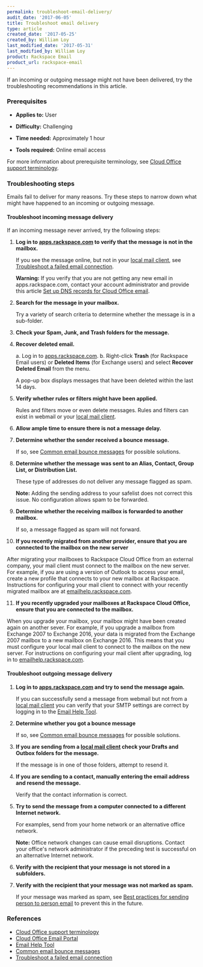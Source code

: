 ```yaml
---
permalink: troubleshoot-email-delivery/
audit_date: '2017-06-05'
title: Troubleshoot email delivery
type: article
created_date: '2017-05-25'
created_by: William Loy
last_modified_date: '2017-05-31'
last_modified_by: William Loy
product: Rackspace Email
product_url: rackspace-email
---
```


If an incoming or outgoing message might not have been delivered, try the troubleshooting recommendations in this article.

### Prerequisites

- **Applies to:** User

- **Difficulty:** Challenging

- **Time needed:** Approximately 1 hour

- **Tools required:** Online email access

For more information about prerequisite terminology, see [Cloud Office support terminology](/how-to/cloud-office-support-terminology/).  

### Troubleshooting steps

Emails fail to deliver for many reasons. Try these steps to narrow down what might have happened to an incoming or outgoing message.

#### Troubleshoot incoming message delivery

If an incoming message never arrived, try the following steps:

1. **Log in to [apps.rackspace.com](https://apps.rackspace.com/index.php) to verify that the message is not in the mailbox.**

   If you see the message online, but not in your [local mail client](/how-to/cloud-office-support-terminology/#cloud-office-terminology), see [Troubleshoot a failed email connection](/how-to/troubleshoot-failed-email-connection).

   **Warning:** If you verify that you are not getting any new email in apps.rackspace.com, contact your account administrator and provide this article [Set up DNS records for Cloud Office email](/how-to/set-up-dns-records-for-cloud-office-email/).

2. **Search for the message in your mailbox.**

   Try a variety of search criteria to determine whether the message is in a sub-folder.

3. **Check your Spam, Junk, and Trash folders for the message.**

4. **Recover deleted email.**

   a. Log in to [apps.rackspace.com](https://apps.rackspace.com/index.php).
   b. Right-click **Trash** (for Rackspace Email users) or **Deleted Items** (for Exchange users) and select **Recover Deleted Email** from the menu.
   
      A pop-up box displays messages that have been deleted within the last 14 days.

5. **Verify whether rules or filters might have been applied.**

   Rules and filters move or even delete messages. Rules and filters can exist in webmail or your [local mail client](/how-to/cloud-office-support-terminology/#cloud-office-terminology).

6. **Allow ample time to ensure there is not a message delay.**

7. **Determine whether the sender received a bounce message.**   

   If so, see [Common email bounce messages](/how-to/common-email-bounces) for possible solutions.

8. **Determine whether the message was sent to an Alias, Contact, Group List, or Distribution List.** 

   These type of addresses do not deliver any message flagged as spam.

   **Note:** Adding the sending address to your safelist does not correct this issue. No configuration allows spam to be forwarded.

9. **Determine whether the receiving mailbox is forwarded to another mailbox.**

   If so, a message flagged as spam will not forward.

10. **If you recently migrated from another provider, ensure that you are connected to the mailbox on the new server**

   After migrating your mailboxes to Rackspace Cloud Office from an external company, your mail client must connect to the mailbox on the new server. For example, if you are using a version of Outlook to access your email, create a new profile that connects to your new mailbox at Rackspace. Instructions for configuring your mail client to connect with your recently migrated mailbox are at [emailhelp.rackspace.com](https://emailhelp.rackspace.com/).

11. **If you recently upgraded your mailboxes at Rackspace Cloud Office, ensure that you are connected to the mailbox.**

   When you upgrade your mailbox, your mailbox might have been created again on another sever. For example, if you upgrade a mailbox from Exchange 2007 to Exchange 2016, your data is migrated from the Exchange 2007 mailbox to a new mailbox on Exchange 2016. This means that you must configure your local mail client to connect to the mailbox on the new server. For instructions on configuring your mail client after upgrading, log in to [emailhelp.rackspace.com](https://emailhelp.rackspace.com/).

#### Troubleshoot outgoing message delivery

1. **Log in to [apps.rackspace.com](https://apps.rackspace.com/index.php) and try to send the message again.**

   If you can successfully send a message from webmail but not from a [local mail client](/how-to/cloud-office-support-terminology/#cloud-office-terminology) you can verify that your SMTP settings are correct by logging in to the [Email Help Tool](https://emailhelp.rackspace.com/). 

2. **Determine whether you got a bounce message**

   If so, see [Common email bounce messages](/how-to/common-email-bounces) for possible solutions.

3. **If you are sending from a [local mail client](/how-to/cloud-office-support-terminology/#cloud-office-terminology) check your Drafts and Outbox folders for the message.**    

   If the message is in one of those folders, attempt to resend it.

4. **If you are sending to a contact, manually entering the email address and resend the message.**  

   Verify that the contact information is correct.

5. **Try to send the message from a computer connected to a different Internet network.**

   For examples, send from your home network or an alternative office network.

   **Note:** Office network changes can cause email disruptions. Contact your office's network administrator if the preceding test is successful on an alternative Internet network.

6. **Verify with the recipient that your message is not stored in a subfolders.**

7. **Verify with the recipient that your message was not marked as spam.**

   If your message was marked as spam, see [Best practices for sending person to person email](/how-to/best-practices-for-sending-person-to-person-email/) to prevent this in the future.

### References

- [Cloud Office support terminology](/how-to/cloud-office-support-terminology)
- [Cloud Office Email Portal](https://apps.rackspace.com/index.php)
- [Email Help Tool](https://emailhelp.rackspace.com/)
- [Common email bounce messages](/how-to/common-email-bounces)
- [Troubleshoot a failed email connection](/how-to/troubleshoot-failed-email-connection)
